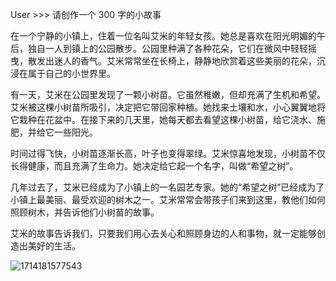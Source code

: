 User  >>> 请创作一个 300 字的小故事

在一个宁静的小镇上，住着一位名叫艾米的年轻女孩。她总是喜欢在阳光明媚的午后，独自一人到镇上的公园散步。公园里种满了各种花朵，它们在微风中轻轻摇曳，散发出迷人的香气。艾米常常坐在长椅上，静静地欣赏着这些美丽的花朵，沉浸在属于自己的小世界里。

有一天，艾米在公园里发现了一颗小树苗。它虽然稚嫩，但却充满了生机和希望。艾米被这棵小树苗所吸引，决定把它带回家种植。她找来土壤和水，小心翼翼地将它栽种在花盆中。在接下来的几天里，她每天都去看望这棵小树苗，给它浇水、施肥，并给它一些阳光。

时间过得飞快，小树苗逐渐长高，叶子也变得翠绿。艾米惊喜地发现，小树苗不仅长得健康，而且充满了生命力。她决定给它起一个名字，叫做“希望之树”。

几年过去了，艾米已经成为了小镇上的一名园艺专家。她的“希望之树”已经成为了小镇上最美丽、最受欢迎的树木之一。艾米常常会带孩子们来到这里，教他们如何照顾树木，并告诉他们小树苗的故事。

艾米的故事告诉我们，只要我们用心去关心和照顾身边的人和事物，就一定能够创造出美好的生活。

![1714181577543](https://github.com/NortromL/InternLM-Tutorial-Note/assets/168243943/7875ab9b-70fc-46fe-b63e-8daf9452b57c)

